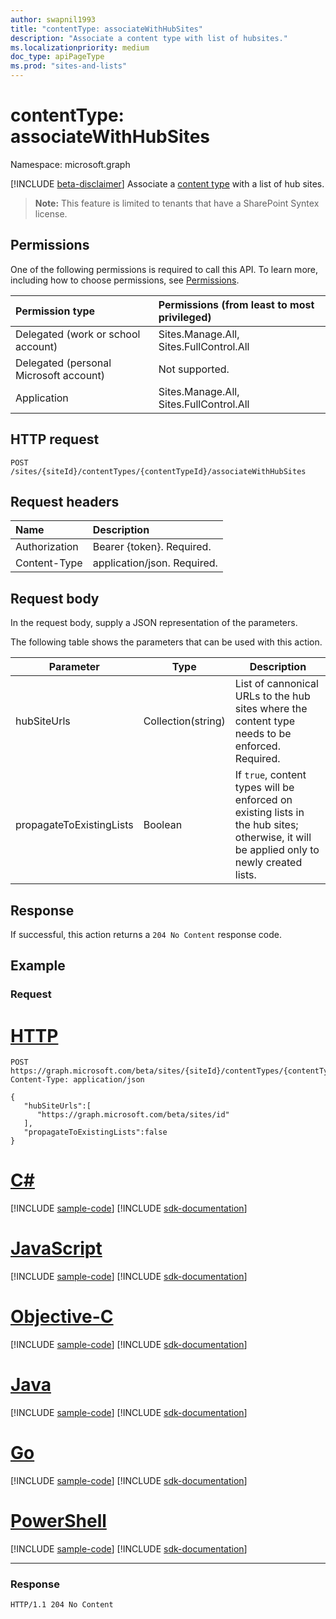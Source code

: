 ```yaml
---
author: swapnil1993
title: "contentType: associateWithHubSites"
description: "Associate a content type with list of hubsites."
ms.localizationpriority: medium
doc_type: apiPageType
ms.prod: "sites-and-lists"
---
```


# contentType: associateWithHubSites

Namespace: microsoft.graph

[!INCLUDE [beta-disclaimer](../../includes/beta-disclaimer.md)]
Associate a [content type][contentType] with a list of hub sites.

>**Note:** This feature is limited to tenants that have a SharePoint Syntex license.
  

## Permissions  

One of the following permissions is required to call this API. To learn more, including how to choose permissions, see [Permissions](/graph/permissions-reference).

  

|Permission type | Permissions (from least to most privileged) |
|:--------------------|:---------------------------------------------------------
|Delegated (work or school account) | Sites.Manage.All, Sites.FullControl.All  |
|Delegated (personal Microsoft account) | Not supported. |
|Application | Sites.Manage.All, Sites.FullControl.All |

  

## HTTP request
<!-- {
  "blockType": "ignored"
}
-->
```http
POST /sites/{siteId}/contentTypes/{contentTypeId}/associateWithHubSites
```

## Request headers
|Name|Description|
|:---|:---|
|Authorization|Bearer {token}. Required.|
|Content-Type|application/json. Required.|

## Request body
In the request body, supply a JSON representation of the parameters.

The following table shows the parameters that can be used with this action.

|Parameter|Type|Description|
|-|-|-|
|hubSiteUrls| Collection(string) |List of cannonical URLs to the hub sites where the content type needs to be enforced. Required.|
|propagateToExistingLists| Boolean |If `true`, content types will be enforced on existing lists in the hub sites; otherwise, it will be applied only to newly created lists. 

## Response

If successful, this action returns a `204 No Content` response code.

## Example

### Request

# [HTTP](#tab/http)
<!-- {
  "blockType": "request",
  "name": "contenttype_associatewithhubsites"
}
-->
```http
POST https://graph.microsoft.com/beta/sites/{siteId}/contentTypes/{contentTypeId}/associateWithHubSites
Content-Type: application/json

{
   "hubSiteUrls":[
      "https://graph.microsoft.com/beta/sites/id"
   ],
   "propagateToExistingLists":false
}
```
# [C#](#tab/csharp)
[!INCLUDE [sample-code](../includes/snippets/csharp/contenttype-associatewithhubsites-csharp-snippets.md)]
[!INCLUDE [sdk-documentation](../includes/snippets/snippets-sdk-documentation-link.md)]

# [JavaScript](#tab/javascript)
[!INCLUDE [sample-code](../includes/snippets/javascript/contenttype-associatewithhubsites-javascript-snippets.md)]
[!INCLUDE [sdk-documentation](../includes/snippets/snippets-sdk-documentation-link.md)]

# [Objective-C](#tab/objc)
[!INCLUDE [sample-code](../includes/snippets/objc/contenttype-associatewithhubsites-objc-snippets.md)]
[!INCLUDE [sdk-documentation](../includes/snippets/snippets-sdk-documentation-link.md)]

# [Java](#tab/java)
[!INCLUDE [sample-code](../includes/snippets/java/contenttype-associatewithhubsites-java-snippets.md)]
[!INCLUDE [sdk-documentation](../includes/snippets/snippets-sdk-documentation-link.md)]

# [Go](#tab/go)
[!INCLUDE [sample-code](../includes/snippets/go/contenttype-associatewithhubsites-go-snippets.md)]
[!INCLUDE [sdk-documentation](../includes/snippets/snippets-sdk-documentation-link.md)]

# [PowerShell](#tab/powershell)
[!INCLUDE [sample-code](../includes/snippets/powershell/contenttype-associatewithhubsites-powershell-snippets.md)]
[!INCLUDE [sdk-documentation](../includes/snippets/snippets-sdk-documentation-link.md)]

---




### Response


<!-- { "blockType": "response" } -->

```http
HTTP/1.1 204 No Content
```

  

[contentType]: ../resources/contentType.md
